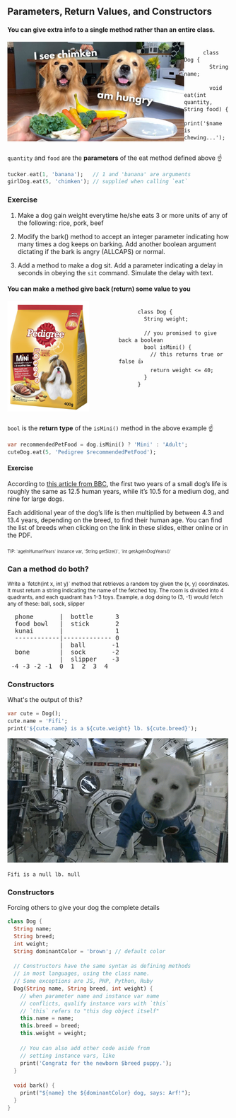 Parameters, Return Values, and Constructors
-------------------------------------------



#### You can give extra info to a single method rather than an entire class.

<div style="display: flex;">
  <div>
    <img src="images/dog-eat.jpg" alt="dog eat" style="width: 400px; height: 225px">
  </div>

  <pre class="dart" style="flex: 1; height: 225px; box-shadow: none; margin-top: 0px">
    <code data-trim>
      class Dog {
        String name;

        void eat(int quantity, String food) {
          print('$name is chewing...');
          print('$quantity unit(s) of $food');
        }        
      }
    </code>
  </pre>
</div>

`quantity` and `food` are the **parameters** of the eat method defined above ☝

```dart
tucker.eat(1, 'banana');   // 1 and 'banana' are arguments
girlDog.eat(5, 'chimken'); // supplied when calling `eat`
```



### Exercise

1.  Make a dog gain weight everytime he/she eats 3 or more units of any of the following:
    rice, pork, beef

2.  Modify the bark() method to accept an integer parameter indicating how many times a dog keeps
    on barking.  Add another boolean argument dictating if the bark is angry (ALLCAPS) or normal.

3.  Add a method to make a dog sit.  Add a parameter indicating a delay in seconds in obeying the
    `sit` command.  Simulate the delay with text.




#### You can make a method give back (return) some value to you

<div style="display: flex;">
  <div style="flex: 1">
    <img src="images/mini.jpg" alt="dog eat" style="width: 185px; height: 250px;">
  </div>

  <pre class="dart" style="flex: 1; height: 250px; box-shadow: none; margin-top: 0px">
    <code data-trim>
      class Dog {
        String weight;

        // you promised to give back a boolean
        bool isMini() {
          // this returns true or false 👍
          return weight <= 40;  
        }        
      }
    </code>
  </pre>
</div>

`bool` is the **return type** of the `isMini()` method in the above example ☝

```dart
var recommendedPetFood = dog.isMini() ? 'Mini' : 'Adult';
cuteDog.eat(5, 'Pedigree $recommendedPetFood');
```



#### Exercise

According to [this article from BBC](https://www.bbc.com/news/magazine-22479412), the first two 
years of a small dog’s life is roughly the same as 12.5 human years, while it’s 10.5 for a medium 
dog, and nine for large dogs.

Each additional year of the dog’s life is then multiplied by between 4.3 and 13.4 years, depending
on the breed, to find their human age.  You can find the list of breeds when clicking on the link
in these slides, either online or in the PDF.

<sub>
  <small>TIP: `ageInHumanYears` instance var, `String getSize()`, `int getAgeInDogYears()`</small>
</sub>



### Can a method do both?

<div style="font-size: 0.85em">
  Write a `fetch(int x, int y)` method that retrieves a random toy given the (x, y) coordinates.
  It must return a string indicating the name of the fetched toy.  The room is divided into 4
  quadrants, and each quadrant has 1-3 toys.  Example, a dog doing to (3, -1) would fetch any of 
  these:  ball, sock, slipper
</div>

<pre>
  phone       |  bottle      3
  food bowl   |  stick       2
  kunai       |              1
  ------------|------------- 0
              |  ball       -1
  bone        |  sock       -2
              |  slipper    -3
 -4 -3 -2 -1  0  1  2  3  4
</pre>



### Constructors

What's the output of this?

```dart
var cute = Dog();
cute.name = 'Fifi';
print('${cute.name} is a ${cute.weight} lb. ${cute.breed}');
```

![weightless](images/weightless.gif) <!-- .element class="fragment" style="width: 400px; height: 225px" -->  

`Fifi is a null lb. null` <!-- .element class="fragment" -->



### Constructors

Forcing others to give your dog the complete details

```dart [5 | 7-16 | 18-20]
class Dog {
  String name; 
  String breed; 
  int weight; 
  String dominantColor = 'brown'; // default color

  // Constructors have the same syntax as defining methods
  // in most languages, using the class name.
  // Some exceptions are JS, PHP, Python, Ruby
  Dog(String name, String breed, int weight) {
    // when parameter name and instance var name
    // conflicts, qualify instance vars with `this`
    // `this` refers to "this dog object itself"
    this.name = name;
    this.breed = breed;
    this.weight = weight;

    // You can also add other code aside from
    // setting instance vars, like
    print('Congratz for the newborn $breed puppy.');
  }

  void bark() {
    print("${name} the ${dominantColor} dog, says: Arf!");
  }
}
```